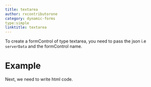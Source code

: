 ```yaml
---
title: textarea
author: rxcontributorone
category: dynamic-forms
type:simple
linktitle: textarea
---
```


To create a formControl of type textarea, you need to pass the json i.e `serverData` and the formControl name.

# Example

<div component="app-code" key="textarea-complete-component"></div> 
Next, we need to write html code.
<div component="app-code" key="textarea-complete-html"></div> 
<div component="app-example-runner" ref-component="app-textarea-complete"></div>